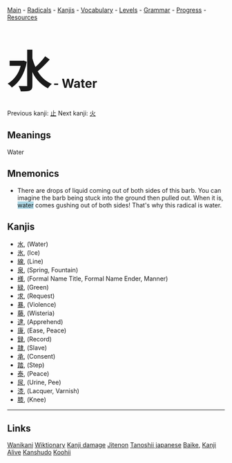 <style> bigfont {font-size: 100px}</style>


[Main](../README.md) -
[Radicals](../radicals.md) -
[Kanjis](../kanjis.md) -
[Vocabulary](../vocabulary.md) -
[Levels](../levels.md) -
[Grammar](../grammar.md) - 
[Progress](../progress.md) -
[Resources](../resources.md)
# <bigfont> 水</bigfont> - Water 

Previous kanji: [止](止.md) Next kanji: [火](火.md) 

## Meanings
 Water
## Mnemonics
 * There are drops of liquid coming out of both sides of this barb. You can imagine the barb being stuck into the ground then pulled out. When it is, <span style="background-color:#ADD8E6"> water</span> comes gushing out of both sides! That's why this radical is water.


## Kanjis
 * [水](../kanjis/水.md), (Water)
* [氷](../kanjis/氷.md), (Ice)
* [線](../kanjis/線.md), (Line)
* [泉](../kanjis/泉.md), (Spring, Fountain)
* [様](../kanjis/様.md), (Formal Name Title, Formal Name Ender, Manner)
* [緑](../kanjis/緑.md), (Green)
* [求](../kanjis/求.md), (Request)
* [暴](../kanjis/暴.md), (Violence)
* [藤](../kanjis/藤.md), (Wisteria)
* [逮](../kanjis/逮.md), (Apprehend)
* [康](../kanjis/康.md), (Ease, Peace)
* [録](../kanjis/録.md), (Record)
* [隷](../kanjis/隷.md), (Slave)
* [承](../kanjis/承.md), (Consent)
* [踏](../kanjis/踏.md), (Step)
* [泰](../kanjis/泰.md), (Peace)
* [尿](../kanjis/尿.md), (Urine, Pee)
* [漆](../kanjis/漆.md), (Lacquer, Varnish)
* [膝](../kanjis/膝.md), (Knee)



---


## Links 


[Wanikani](https://www.wanikani.com/kanji/水)
[Wiktionary](https://en.wiktionary.org/wiki/水)
[Kanji damage](http://www.kanjidamage.com/kanji/search?utf8=✓&q=水)
[Jitenon](https://jitenon.com/kanji/水)
[Tanoshii japanese](https://www.tanoshiijapanese.com/dictionary/kanji.cfm?k=水)
[Baike](https://baike.baidu.com/item/水),
[Kanji Alive](https://app.kanjialive.com/水)
[Kanshudo](https://www.kanshudo.com/searchmn?q=水)
[Koohii](https://kanji.koohii.com/study/kanji/水)
